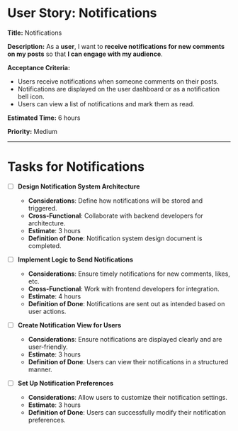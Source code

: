# User Story: Notifications

**Title:** Notifications

**Description:**
As a **user**, I want to **receive notifications for new comments on my posts** so that **I can engage with my audience**.

**Acceptance Criteria:**
- Users receive notifications when someone comments on their posts.
- Notifications are displayed on the user dashboard or as a notification bell icon.
- Users can view a list of notifications and mark them as read.

**Estimated Time:** 6 hours

**Priority:** Medium

---

# Tasks for Notifications
- [ ] **Design Notification System Architecture**
  - **Considerations**: Define how notifications will be stored and triggered.
  - **Cross-Functional**: Collaborate with backend developers for architecture.
  - **Estimate**: 3 hours
  - **Definition of Done**: Notification system design document is completed.

- [ ] **Implement Logic to Send Notifications**
  - **Considerations**: Ensure timely notifications for new comments, likes, etc.
  - **Cross-Functional**: Work with frontend developers for integration.
  - **Estimate**: 4 hours
  - **Definition of Done**: Notifications are sent out as intended based on user actions.

- [ ] **Create Notification View for Users**
  - **Considerations**: Ensure notifications are displayed clearly and are user-friendly.
  - **Estimate**: 3 hours
  - **Definition of Done**: Users can view their notifications in a structured manner.

- [ ] **Set Up Notification Preferences**
  - **Considerations**: Allow users to customize their notification settings.
  - **Estimate**: 3 hours
  - **Definition of Done**: Users can successfully modify their notification preferences.
